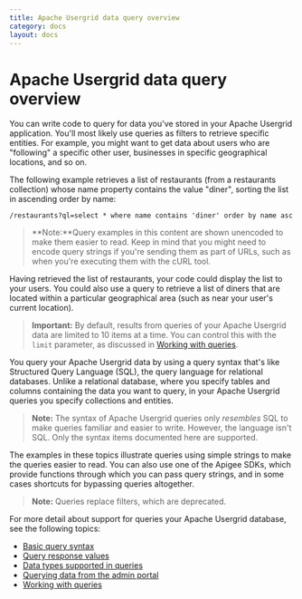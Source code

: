 ```yaml
---
title: Apache Usergrid data query overview
category: docs
layout: docs
---
```


Apache Usergrid data query overview
================================

You can write code to query for data you've stored in your Apache Usergrid
application. You'll most likely use queries as filters to retrieve
specific entities. For example, you might want to get data about users
who are "following" a specific other user, businesses in specific
geographical locations, and so on.

The following example retrieves a list of restaurants (from a
restaurants collection) whose name property contains the value "diner",
sorting the list in ascending order by name:

    /restaurants?ql=select * where name contains 'diner' order by name asc

> **Note:**Query examples in this content are shown unencoded to make
> them easier to read. Keep in mind that you might need to encode query
> strings if you're sending them as part of URLs, such as when you're
> executing them with the cURL tool.

Having retrieved the list of restaurants, your code could display the
list to your users. You could also use a query to retrieve a list of
diners that are located within a particular geographical area (such as
near your user's current location).

> **Important:** By default, results from queries of your Apache Usergrid
> data are limited to 10 items at a time. You can control this with the
> `limit` parameter, as discussed in [Working with
> queries](/working-queries).

You query your Apache Usergrid data by using a query syntax that's like
Structured Query Language (SQL), the query language for relational
databases. Unlike a relational database, where you specify tables and
columns containing the data you want to query, in your Apache Usergrid
queries you specify collections and entities.

> **Note:** The syntax of Apache Usergrid queries only *resembles* SQL to
> make queries familiar and easier to write. However, the language isn't
> SQL. Only the syntax items documented here are supported.

The examples in these topics illustrate queries using simple strings to
make the queries easier to read. You can also use one of the Apigee
SDKs, which provide functions through which you can pass query strings,
and in some cases shortcuts for bypassing queries altogether.

> **Note:** Queries replace filters, which are deprecated.

For more detail about support for queries your Apache Usergrid database,
see the following topics:

-   [Basic query syntax](/basic-query-syntax)
-   [Query response values](/query-response-values)
-   [Data types supported in queries](/data-types-supported-queries)
-   [Querying data from the admin portal](/querying-data-admin-portal)
-   [Working with queries](/working-queries)

